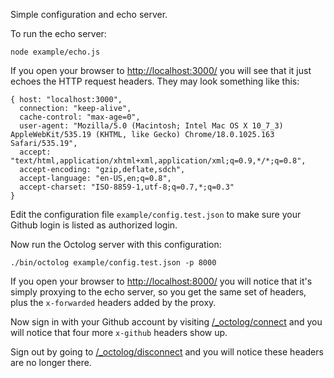 Simple configuration and echo server.

To run the echo server:

```
node example/echo.js 
```

If you open your browser to [http://localhost:3000/](http://localhost:3000/) you
will see that it just echoes the HTTP request headers.  They may look something
like this:

```
{ host: "localhost:3000",
  connection: "keep-alive",
  cache-control: "max-age=0",
  user-agent: "Mozilla/5.0 (Macintosh; Intel Mac OS X 10_7_3) AppleWebKit/535.19 (KHTML, like Gecko) Chrome/18.0.1025.163 Safari/535.19",
  accept: "text/html,application/xhtml+xml,application/xml;q=0.9,*/*;q=0.8",
  accept-encoding: "gzip,deflate,sdch",
  accept-language: "en-US,en;q=0.8",
  accept-charset: "ISO-8859-1,utf-8;q=0.7,*;q=0.3"
}
```

Edit the configuration file `example/config.test.json` to make sure your Github
login is listed as authorized login.

Now run the Octolog server with this configuration:

```
./bin/octolog example/config.test.json -p 8000
```

If you open your browser to [http://localhost:8000/](http://localhost:8000/) you
will notice that it's simply proxying to the echo server, so you get the same
set of headers, plus the `x-forwarded` headers added by the proxy.

Now sign in with your Github account by visiting
[/_octolog/connect](http://localhost:8000/_octolog/connect)
and you will notice that four more `x-github` headers show up.

Sign out by going to
[/_octolog/disconnect](http://localhost:8000/_octolog/disconnect) and you will
notice these headers are no longer there.

